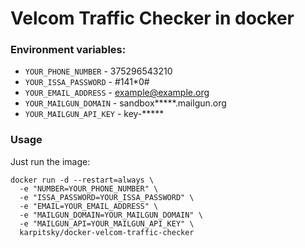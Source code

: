 # Velcom Traffic Checker in docker

### Environment variables:

* `YOUR_PHONE_NUMBER` - 375296543210
* `YOUR_ISSA_PASSWORD` - #141\*0#
* `YOUR_EMAIL_ADDRESS` - example@example.org
* `YOUR_MAILGUN_DOMAIN` - sandbox\*\*\*\*\*.mailgun.org
* `YOUR_MAILGUN_API_KEY` - key-\*\*\*\*\* 

### Usage

Just run the image:

```
docker run -d --restart=always \
  -e "NUMBER=YOUR_PHONE_NUMBER" \
  -e "ISSA_PASSWORD=YOUR_ISSA_PASSWORD" \
  -e "EMAIL=YOUR_EMAIL_ADDRESS" \
  -e "MAILGUN_DOMAIN=YOUR_MAILGUN_DOMAIN" \
  -e "MAILGUN_API=YOUR_MAILGUN_API_KEY" \
  karpitsky/docker-velcom-traffic-checker

